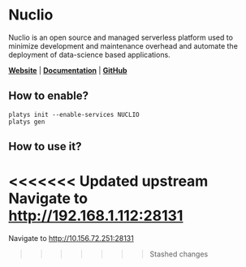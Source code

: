 # Nuclio

Nuclio is an open source and managed serverless platform used to minimize development and maintenance overhead and automate the deployment of data-science based applications.

**[Website](https://nuclio.io/)** | **[Documentation](https://nuclio.io/docs/latest)** | **[GitHub](https://github.com/nuclio/nuclio)**

## How to enable?

```
platys init --enable-services NUCLIO
platys gen
```

## How to use it?

<<<<<<< Updated upstream
Navigate to <http://192.168.1.112:28131>
=======
Navigate to <http://10.156.72.251:28131>
>>>>>>> Stashed changes
